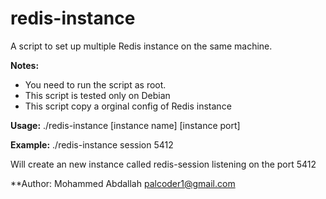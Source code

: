 redis-instance
==============

A script to set up multiple Redis instance on the same machine.

**Notes:**
- You need to run the script as root.
- This script is tested only on Debian
- This script copy a orginal config of Redis instance

**Usage:**
./redis-instance [instance name] [instance port]


**Example:**
./redis-instance session 5412

Will create an new instance called redis-session listening on the port 5412

**Author:
Mohammed Abdallah <palcoder1@gmail.com>
